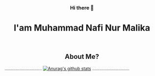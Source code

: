 <h3 align="center"> Hi there 👋 </h3>
<h1 align="center"> I'am Muhammad Nafi Nur Malika </h1>
<br>
<h2 align="center"> About Me? </h2>

..............................
[![Anurag's github stats](https://github-readme-stats.vercel.app/api?username=naf2k)](https://github.com/anuraghazra/github-readme-stats)
..............................




<!--
**naf2k/naf2k** is a ✨ _special_ ✨ repository because its `README.md` (this file) appears on your GitHub profile.

Here are some ideas to get you started:

- 🔭 I’m currently working on ...
- 🌱 I’m currently learning ...
- 👯 I’m looking to collaborate on ...
- 🤔 I’m looking for help with ...
- 💬 Ask me about ...
- 📫 How to reach me: ...
- 😄 Pronouns: ...
- ⚡ Fun fact: ...
-->
